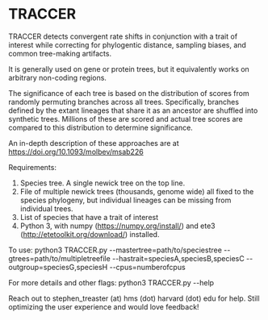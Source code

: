 # TRACCER
TRACCER detects convergent rate shifts in conjunction with a trait of interest while correcting for phylogentic distance, sampling biases, and common tree-making artifacts.

It is generally used on gene or protein trees, but it equivalently works on arbitrary non-coding regions.

The significance of each tree is based on the distribution of scores from randomly permuting branches across all trees.
Specifically, branches defined by the extant lineages that share it as an ancestor are shuffled into synthetic trees.
Millions of these are scored and actual tree scores are compared to this distribution to determine significance.

An in-depth description of these approaches are at
https://doi.org/10.1093/molbev/msab226

Requirements:
1) Species tree. A single newick tree on the top line.
2) File of multiple newick trees (thousands, genome wide) all fixed to the species phylogeny, but individual lineages can be missing from individual trees.
3) List of species that have a trait of interest
4) Python 3, with numpy (https://numpy.org/install/) and ete3 (http://etetoolkit.org/download/) installed.

To use: python3 TRACCER.py --mastertree=path/to/speciestree --gtrees=path/to/multipletreefile --hastrait=speciesA,speciesB,speciesC --outgroup=speciesG,speciesH --cpus=numberofcpus

For more details and other flags: python3 TRACCER.py --help

Reach out to stephen_treaster (at) hms (dot) harvard (dot) edu for help. Still optimizing the user experience and would love feedback!
